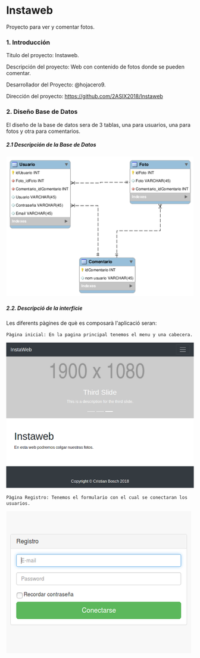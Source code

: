 # Instaweb
Proyecto para ver y comentar fotos.

### 1. Introducción

 Titulo del proyecto: Instaweb.

 Descripción del proyecto: Web con contenido de fotos donde se pueden comentar.

 Desarrollador del Proyecto: @hojacero9.

 Dirección del proyecto: https://github.com/2ASIX2018/Instaweb

### 2. Diseño Base de Datos

El diseño de la base de datos sera de 3 tablas, una para usuarios, una para fotos y otra para comentarios.

##### 2.1 Descripción de la Base de Datos

<img src="https://github.com/2ASIX2018/Instaweb/blob/master/img/proyecto.png" />

##### 2.2. Descripció de la interfície

Les diferents pàgines de què es composarà l'aplicació seran:

    Pàgina inicial: En la pagina principal tenemos el menu y una cabecera.
    
   <img src="https://github.com/2ASIX2018/Instaweb/blob/master/img/principal.png" />
    
    Pàgina Registro: Tenemos el formulario con el cual se conectaran los usuarios.
     
   <img src="https://github.com/2ASIX2018/Instaweb/blob/master/img/Registro.png" />
   
